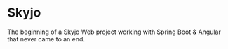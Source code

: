 # Skyjo

The beginning of a Skyjo Web project working with Spring Boot & Angular that never came to an end.
